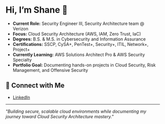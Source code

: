 # Hi, I’m Shane 👋

- **Current Role:** Security Engineer III, Security Architecture team @ Verizon  
- **Focus:** Cloud Security Architecture (AWS, IAM, Zero Trust, IaC)  
- **Degrees:** B.S. & M.S. in Cybersecurity and Information Assurance  
- **Certifications:** SSCP, CySA+, PenTest+, Security+, ITIL, Network+, Project+  
- **Currently Learning:** AWS Solutions Architect Pro & AWS Security Specialty  
- **Portfolio Goal:** Documenting hands-on projects in Cloud Security, Risk Management, and Offensive Security  

## 🔗 Connect with Me
- [LinkedIn](https://www.linkedin.com/in/deitle/)  

---
*"Building secure, scalable cloud environments while documenting my journey toward Cloud Security Architecture mastery."*
